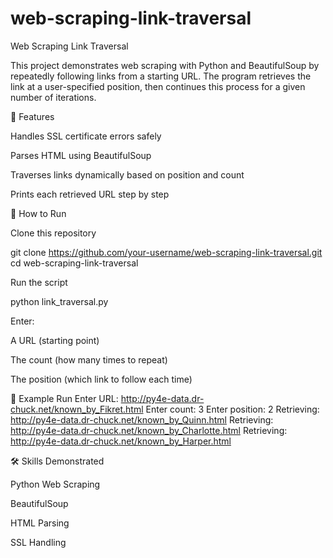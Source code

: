 # web-scraping-link-traversal
Web Scraping Link Traversal

This project demonstrates web scraping with Python and BeautifulSoup by repeatedly following links from a starting URL. The program retrieves the link at a user-specified position, then continues this process for a given number of iterations.

🔑 Features

Handles SSL certificate errors safely

Parses HTML using BeautifulSoup

Traverses links dynamically based on position and count

Prints each retrieved URL step by step

🚀 How to Run

Clone this repository

git clone https://github.com/your-username/web-scraping-link-traversal.git
cd web-scraping-link-traversal


Run the script

python link_traversal.py


Enter:

A URL (starting point)

The count (how many times to repeat)

The position (which link to follow each time)

📂 Example Run
Enter URL: http://py4e-data.dr-chuck.net/known_by_Fikret.html
Enter count: 3
Enter position: 2
Retrieving: http://py4e-data.dr-chuck.net/known_by_Quinn.html
Retrieving: http://py4e-data.dr-chuck.net/known_by_Charlotte.html
Retrieving: http://py4e-data.dr-chuck.net/known_by_Harper.html

🛠️ Skills Demonstrated

Python Web Scraping

BeautifulSoup

HTML Parsing

SSL Handling
